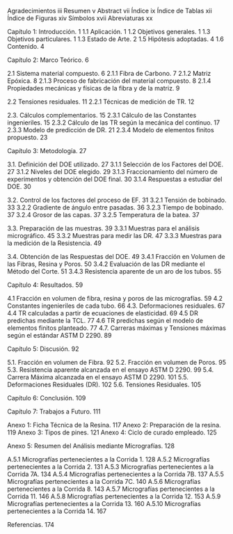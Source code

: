 Agradecimientos	iii
Resumen	v
Abstract	vii
Índice	ix
Índice de Tablas	xii
Índice de Figuras	xiv
Símbolos	xvii
Abreviaturas	xx

Capítulo 1: Introducción.	1
  1.1 Aplicación.	1
  1.2 Objetivos generales.	1
  1.3 Objetivos particulares.	1
  1.3 Estado de Arte.	2
  1.5 Hipótesis adoptadas.	4
  1.6 Contenido.	4

Capítulo 2: Marco Teórico.	6

  2.1 Sistema material compuesto.	6
    2.1.1 Fibra de Carbono.	7
    2.1.2 Matriz Epóxica.	8
    2.1.3 Proceso de fabricación del material compuesto.	8
    2.1.4 Propiedades mecánicas y físicas de la fibra y de la matriz.	9

  2.2 Tensiones residuales.	11
    2.2.1 Técnicas de medición de TR.	12

  2.3. Cálculos complementarios.	15
    2.3.1 Cálculo de las Constantes ingenieriles.	15
    2.3.2 Cálculo de las TR según la mecánica del continuo.	17
    2.3.3 Modelo de predicción de DR.	21
    2.3.4 Modelo de elementos finitos propuesto.	23

Capítulo 3: Metodología.	27

  3.1. Definición del DOE utilizado.	27
    3.1.1 Selección de los Factores del DOE.	27
    3.1.2 Niveles del DOE elegido.	29
    3.1.3 Fraccionamiento del número de experimentos y obtención del DOE final.	30
    3.1.4 Respuestas a estudiar del DOE.	30

  3.2. Control de los factores del proceso de EF.	31
    3.2.1 Tensión de bobinado.	33
    3.2.2 Gradiente de ángulo entre pasadas.	36
    3.2.3 Tiempo de bobinado.	37
    3.2.4 Grosor de las capas.	37
    3.2.5 Temperatura de la batea.	37

  3.3. Preparación de las muestras.	39
    3.3.1 Muestras para el análisis micrográfico.	45
    3.3.2 Muestras para medir las DR.	47
    3.3.3 Muestras para la medición de la Resistencia.	49

  3.4. Obtención de las Respuestas del DOE.	49
    3.4.1 Fracción en Volumen de las Fibras, Resina y Poros.	50
    3.4.2 Evaluación de las DR mediante el Método del Corte.	51
    3.4.3 Resistencia aparente de un aro de los tubos.	55

Capítulo 4: Resultados.	59

  4.1 Fracción en volumen de fibra, resina y poros de las micrografías.	59
  4.2 Constantes ingenieriles de cada tubo.	66
  4.3. Deformaciones residuales.	67
  4.4 TR calculadas a partir de ecuaciones de elasticidad.	69
  4.5 DR predichas mediante la TCL.	77
  4.6 TR predichas según el modelo de elementos finitos planteado.	77
  4.7. Carreras máximas y Tensiones máximas según el estándar ASTM D 2290.	89

Capítulo 5: Discusión.	92

  5.1. Fracción en volumen de Fibra.	92
  5.2. Fracción en volumen de Poros.	95
  5.3. Resistencia aparente alcanzada en el ensayo ASTM D 2290.	99
  5.4. Carrera Máxima alcanzada en el ensayo ASTM D 2290.	101
  5.5. Deformaciones Residuales (DR).	102
  5.6. Tensiones Residuales.	105

Capítulo 6: Conclusión.	109

Capítulo 7: Trabajos a Futuro.	111

Anexo 1: Ficha Técnica de la Resina.	117
Anexo 2: Preparación de la resina.	119
Anexo 3: Tipos de pines.	121
Anexo 4: Ciclo de curado empleado.	125

Anexo 5: Resumen del Análisis mediante Micrografías.	128

  A.5.1 Micrografías pertenecientes a la Corrida 1.	128
  A.5.2 Micrografías pertenecientes a la Corrida 2.	131
  A.5.3 Micrografías pertenecientes a la Corrida 7A.	134
  A.5.4 Micrografías pertenecientes a la Corrida 7B.	137
  A.5.5 Micrografías pertenecientes a la Corrida 7C.	140
  A.5.6 Micrografías pertenecientes a la Corrida 8.	143
  A.5.7 Micrografías pertenecientes a la Corrida 11.	146
  A.5.8 Micrografías pertenecientes a la Corrida 12.	153
  A.5.9 Micrografías pertenecientes a la Corrida 13.	160
  A.5.10 Micrografías pertenecientes a la Corrida 14.	167
  
Referencias.	174

